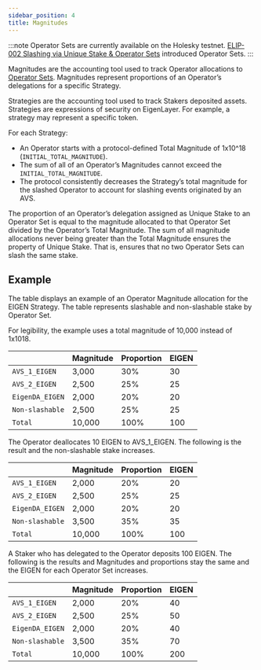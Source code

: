 ```yaml
---
sidebar_position: 4
title: Magnitudes
---
```


:::note
Operator Sets are currently available on the Holesky testnet. [ELIP-002 Slashing via Unique Stake & Operator Sets](https://github.com/eigenfoundation/ELIPs/blob/main/ELIPs/ELIP-002.md)
introduced Operator Sets.
:::

Magnitudes are the accounting tool used to track Operator allocations to [Operator Sets](operator-sets-concept). Magnitudes represent proportions 
of an Operator’s delegations for a specific Strategy.

Strategies are the accounting tool used to track Stakers deposited assets. Strategies are expressions of security on EigenLayer. 
For example, a strategy may represent a specific token.

For each Strategy:
* An Operator starts with a protocol-defined Total Magnitude of 1x10^18 (`INITIAL_TOTAL_MAGNITUDE`).
* The sum of all of an Operator’s Magnitudes cannot exceed the `INITIAL_TOTAL_MAGNITUDE`.
* The protocol consistently decreases the Strategy’s total magnitude for the slashed Operator to account for slashing events originated by an AVS.

The proportion of an Operator’s delegation assigned as Unique Stake to an Operator Set is equal to the magnitude allocated 
to that Operator Set divided by the Operator’s Total Magnitude. The sum of all magnitude allocations never being greater 
than the Total Magnitude ensures the property of Unique Stake. That is, ensures that no two Operator Sets can slash the same stake.

## Example

The table displays an example of an Operator Magnitude allocation for the EIGEN Strategy. The table represents slashable 
and non-slashable stake by Operator Set.

For legibility, the example uses a total magnitude of 10,000 instead of 1x1018.

|  | Magnitude | Proportion | EIGEN |
| :---- | :---- | :---- | :---- |
| `AVS_1_EIGEN` | 3,000 | 30% | 30 |
| `AVS_2_EIGEN` | 2,500 | 25% | 25 |
| `EigenDA_EIGEN` | 2,000 | 20% | 20 |
| `Non-slashable` | 2,500 | 25% | 25 |
| `Total` | 10,000 | 100% | 100 |

The Operator deallocates 10 EIGEN to AVS_1_EIGEN. The following is the result and the non-slashable stake increases. 

|  | Magnitude | Proportion | EIGEN |
| :---- | :---- | :---- | :---- |
| `AVS_1_EIGEN` | 2,000 | 20% | 20 |
| `AVS_2_EIGEN` | 2,500 | 25% | 25 |
| `EigenDA_EIGEN` | 2,000 | 20% | 20 |
| `Non-slashable` | 3,500 | 35% | 35 |
| `Total`  | 10,000 | 100% | 100 |

A Staker who has delegated to the Operator deposits 100 EIGEN. The following is the results and Magnitudes and proportions 
stay the same and the EIGEN for each Operator Set increases. 

|  | Magnitude | Proportion | EIGEN |
| :---- | :---- | :---- | :---- |
| `AVS_1_EIGEN` | 2,000 | 20% | 40 |
| `AVS_2_EIGEN` | 2,500 | 25% | 50 |
| `EigenDA_EIGEN` | 2,000 | 20% | 40 |
| `Non-slashable` | 3,500 | 35% | 70 |
| `Total`  | 10,000 | 100% | 200 |
